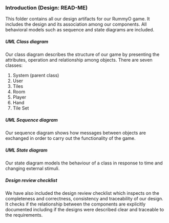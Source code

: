 ### Introduction (Design: READ-ME)
This folder contains all our design artifacts for our RummyO game. 
It includes the design and its association among our components.
All behavioral models such as sequence and state diagrams are included.

##### UML Class diagram
Our class diagram describes the structure of our game by presenting the attributes, operation and relationship among objects.
There are seven classes: 
1. System (parent class)
2. User 
3. Tiles
4. Room
5. Player
6. Hand
7. Tile Set

##### UML Sequence diagram
Our sequence diagram shows how messages between objects are exchanged in order to carry out the functionality of the game.

##### UML State diagram
Our state diagram models the behaviour of a class in response to time and changing external stimuli.

##### Design review checklist
We have also included the design review checklist which inspects on the completeness and correctness, consistency and traceability of our design. It checks if the relationship between the components are explicitly documented including if the designs were described clear and traceable to the requirements.
